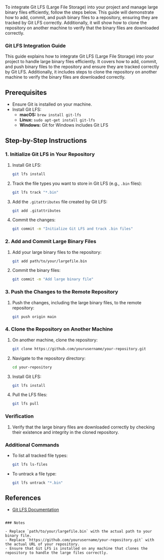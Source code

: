 To integrate Git LFS (Large File Storage) into your project and manage large binary files efficiently, follow the steps below. This guide will demonstrate how to add, commit, and push binary files to a repository, ensuring they are tracked by Git LFS correctly. Additionally, it will show how to clone the repository on another machine to verify that the binary files are downloaded correctly.

### Git LFS Integration Guide

This guide explains how to integrate Git LFS (Large File Storage) into your project to handle large binary files efficiently. It covers how to add, commit, and push binary files to the repository and ensure they are tracked correctly by Git LFS. Additionally, it includes steps to clone the repository on another machine to verify the binary files are downloaded correctly.

## Prerequisites

- Ensure Git is installed on your machine.
- Install Git LFS:
  - **macOS:** `brew install git-lfs`
  - **Linux:** `sudo apt-get install git-lfs`
  - **Windows:** Git for Windows includes Git LFS

## Step-by-Step Instructions

### 1. Initialize Git LFS in Your Repository

1. Install Git LFS:
   ```sh
   git lfs install
   ```

2. Track the file types you want to store in Git LFS (e.g., `.bin` files):
   ```sh
   git lfs track "*.bin"
   ```

3. Add the `.gitattributes` file created by Git LFS:
   ```sh
   git add .gitattributes
   ```

4. Commit the changes:
   ```sh
   git commit -m "Initialize Git LFS and track .bin files"
   ```

### 2. Add and Commit Large Binary Files

1. Add your large binary files to the repository:
   ```sh
   git add path/to/your/largefile.bin
   ```

2. Commit the binary files:
   ```sh
   git commit -m "Add large binary file"
   ```

### 3. Push the Changes to the Remote Repository

1. Push the changes, including the large binary files, to the remote repository:
   ```sh
   git push origin main
   ```

### 4. Clone the Repository on Another Machine

1. On another machine, clone the repository:
   ```sh
   git clone https://github.com/yourusername/your-repository.git
   ```

2. Navigate to the repository directory:
   ```sh
   cd your-repository
   ```

3. Install Git LFS:
   ```sh
   git lfs install
   ```

4. Pull the LFS files:
   ```sh
   git lfs pull
   ```

### Verification

1. Verify that the large binary files are downloaded correctly by checking their existence and integrity in the cloned repository.

### Additional Commands

- To list all tracked file types:
  ```sh
  git lfs ls-files
  ```

- To untrack a file type:
  ```sh
  git lfs untrack "*.bin"
  ```

## References

- [Git LFS Documentation](https://git-lfs.github.com/)
```

### Notes

- Replace `path/to/your/largefile.bin` with the actual path to your binary file.
- Replace `https://github.com/yourusername/your-repository.git` with the actual URL of your repository.
- Ensure that Git LFS is installed on any machine that clones the repository to handle the large files correctly.
